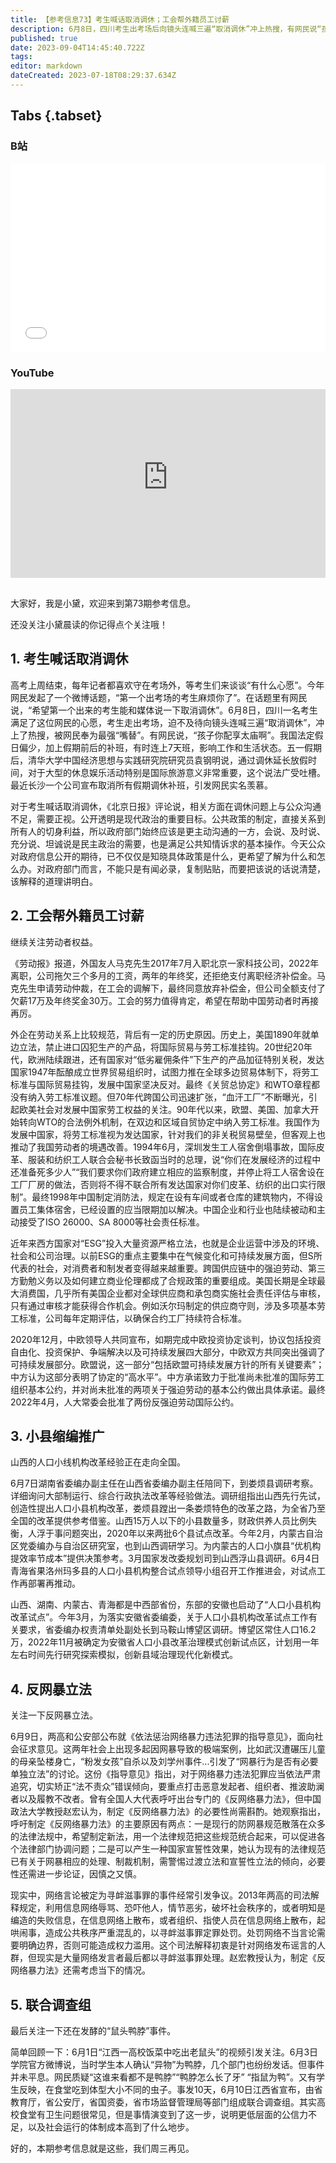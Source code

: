 ```yaml
---
title: 【参考信息73】考生喊话取消调休；工会帮外籍员工讨薪
description: 6月8日，四川考生出考场后向镜头连喊三遍“取消调休”冲上热搜，有网民说“孩子，你配享太庙！”《北京日报》评论，相关方面在调休上与公众沟通不足，需要正视，公开透明是现代政治的重要目标。北京工会帮助外籍员工讨回17万欠薪和30万年终奖，嗯，希望在帮助中国劳动者时再接再厉。我国作为发展中国家，长期将劳工标准视为发达国家针对我们的非关税贸易壁垒，但客观上也推动了劳动者的境遇改善。山西的人口小县机构改革经验正在向湖南、内蒙古、安徽扩散。
published: true
date: 2023-09-04T14:45:40.722Z
tags: 
editor: markdown
dateCreated: 2023-07-18T08:29:37.634Z
---
```



## Tabs {.tabset}
### B站
<div style="position: relative; padding: 30% 45%;">
<iframe style="position: absolute; width: 100%; height: 100%; left: 0; top: 0;" src="//player.bilibili.com/player.html?&bvid=BV15z4y1i7pX&page=1&as_wide=1&high_quality=1&danmaku=1&autoplay=0" scrolling="no" border="0" frameborder="no" framespacing="0" allowfullscreen="true"></iframe>
</div>

### YouTube
<div style="position: relative; padding: 30% 45%;">
<iframe style="position: absolute; top: 0; left: 0; width: 100%; height: 100%;" src="https://www.youtube-nocookie.com/embed/YouTubeVID" title="YouTube video player" frameborder="0" allow="accelerometer; autoplay; clipboard-write; encrypted-media; gyroscope; picture-in-picture" allowfullscreen></iframe>
</div>

## 

大家好，我是小黛，欢迎来到第73期参考信息。

还没关注小黛晨读的你记得点个关注哦！

## 1. 考生喊话取消调休

高考上周结束，每年记者都喜欢守在考场外，等考生们来谈谈“有什么心愿”。今年网民发起了一个微博话题，“第一个出考场的考生麻烦你了”。在话题里有网民说，“希望第一个出来的考生能和媒体说一下取消调休”。6月8日，四川一名考生满足了这位网民的心愿，考生走出考场，迫不及待向镜头连喊三遍“取消调休”，冲上了热搜，被网民奉为最强“嘴替”。有网民说，“孩子你配享太庙啊”。我国法定假日偏少，加上假期前后的补班，有时连上7天班，影响工作和生活状态。五一假期后，清华大学中国经济思想与实践研究院研究员袁钢明说，通过调休延长放假时间，对于大型的休息娱乐活动特别是国际旅游意义非常重要，这个说法广受吐槽。最近长沙一个公司宣布取消所有假期调休补班，引发网民实名羡慕。

对于考生喊话取消调休，《北京日报》评论说，相关方面在调休问题上与公众沟通不足，需要正视。公开透明是现代政治的重要目标。公共政策的制定，直接关系到所有人的切身利益，所以政府部门始终应该是更主动沟通的一方，会说、及时说、充分说、坦诚说是民主政治的需要，也是满足公共知情诉求的基本操作。今天公众对政府信息公开的期待，已不仅仅是知晓具体政策是什么，更希望了解为什么和怎么办。对政府部门而言，不能只是有闻必录，复制贴贴，而要把该说的话说清楚，该解释的道理讲明白。

## 2. 工会帮外籍员工讨薪

继续关注劳动者权益。

《劳动报》报道，外国友人马克先生2017年7月入职北京一家科技公司，2022年离职，公司拖欠三个多月的工资，两年的年终奖，还拒绝支付离职经济补偿金。马克先生申请劳动仲裁，在工会的调解下，最终同意放弃补偿金，但公司全额支付了欠薪17万及年终奖金30万。工会的努力值得肯定，希望在帮助中国劳动者时再接再厉。

外企在劳动关系上比较规范，背后有一定的历史原因。历史上，美国1890年就单边立法，禁止进口囚犯生产的产品，将国际贸易与劳工标准挂钩。20世纪20年代，欧洲陆续跟进，还有国家对“低劣雇佣条件”下生产的产品加征特别关税，发达国家1947年酝酿成立世界贸易组织时，试图力推在全球多边贸易体制下，将劳工标准与国际贸易挂钩，发展中国家坚决反对。最终《关贸总协定》和WTO章程都没有纳入劳工标准议题。但70年代跨国公司迅速扩张，“血汗工厂”不断曝光，引起欧美社会对发展中国家劳工权益的关注。90年代以来，欧盟、美国、加拿大开始转向WTO的合法例外机制，在双边和区域自贸协定中纳入劳工标准。我国作为发展中国家，将劳工标准视为发达国家，针对我们的非关税贸易壁垒，但客观上也推动了我国劳动者的境遇改善。1994年6月，深圳发生工人宿舍倒塌事故，国际皮革、服装和纺织工人联合会秘书长致函当时的总理，说“你们在发展经济的过程中还准备死多少人”“我们要求你们政府建立相应的监察制度，并停止将工人宿舍设在工厂厂房的做法，否则将不得不联合所有发达国家对你们皮革、纺织的出口实行限制”。最终1998年中国制定消防法，规定在设有车间或者仓库的建筑物内，不得设置员工集体宿舍，已经设置的应当限期加以解决。中国企业和行业也陆续被动和主动接受了ISO 26000、SA 8000等社会责任标准。

近年来西方国家对“ESG”投入大量资源严格立法，也就是企业运营中涉及的环境、社会和公司治理。以前ESG的重点主要集中在气候变化和可持续发展方面，但S所代表的社会，对消费者和制发者变得越来越重要。跨国供应链中的强迫劳动、第三方勤勉义务以及如何建立商业伦理都成了合规政策的重要组成。美国长期是全球最大消费国，几乎所有美国企业都对全球供应商和承包商实施社会责任评估与审核，只有通过审核才能获得合作机会。例如沃尔玛制定的供应商守则，涉及多项基本劳工标准，公司每年定期评估，以确保合约工厂持续符合标准。

2020年12月，中欧领导人共同宣布，如期完成中欧投资协定谈判，协议包括投资自由化、投资保护、争端解决以及可持续发展四大部分，中欧双方共同突出强调了可持续发展部分。欧盟说，这一部分“包括欧盟可持续发展方针的所有关键要素”；中方认为这部分表明了协定的“高水平”。中方承诺致力于批准尚未批准的国际劳工组织基本公约，并对尚未批准的两项关于强迫劳动的基本公约做出具体承诺。最终2022年4月，人大常委会批准了两份反强迫劳动国际公约。

## 3. 小县缩编推广

山西的人口小线机构改革经验正在走向全国。

6月7日湖南省委编办副主任在山西省委编办副主任陪同下，到娄烦县调研考察。详细询问大部制运行、综合行政执法改革等经验做法。调研组指出山西先行先试，创造性提出人口小县机构改革，娄烦县蹚出一条娄烦特色的改革之路，为全省乃至全国的改革提供参考借鉴。山西15万人以下的小县数量多，财政供养人员比例失衡，人浮于事问题突出，2020年以来两批6个县试点改革。今年2月，内蒙古自治区党委编办与自治区研究室，也到山西调研学习。为内蒙古的人口小旗县“优机构提效率节成本”提供决策参考。3月国家发改委规划司到山西浮山县调研。6月4日青海省果洛州玛多县的人口小县机构整合试点领导小组召开工作推进会，对试点工作再部署再推动。

山西、湖南、内蒙古、青海都是中西部省份，东部的安徽也启动了“人口小县机构改革试点”。今年3月，为落实安徽省委编委，关于人口小县机构改革试点工作有关要求，省委编办权责清单处副处长到马鞍山博望区调研。博望区常住人口16.2万，2022年11月被确定为安徽省人口小县改革治理模式创新试点区，计划用一年左右时间先行研究探索模拟，创新县域治理现代化新模式。

## 4. 反网暴立法

关注一下反网暴立法。

6月9日，两高和公安部公布就《依法惩治网络暴力违法犯罪的指导意见》，面向社会征求意见。这两年社会上出现多起因网暴导致的极端案例，比如武汉遭碾压儿童的母亲坠楼身亡，“粉发女孩”自杀以及刘学州事件...引发了“网暴行为是否有必要单独立法”的讨论。这份《指导意见》指出，对于网络暴力违法犯罪应当依法严肃追究，切实矫正“法不责众”错误倾向，要重点打击恶意发起者、组织者、推波助澜者以及履教不改者。曾有全国人大代表呼吁出台专门的《反网络暴力法》，但中国政法大学教授赵宏认为，制定《反网络暴力法》的必要性尚需斟酌。她观察指出，呼吁制定《反网络暴力法》的主要原因有两点：一是现行的防网暴规范散落在众多的法律法规中，希望制定新法，用一个法律规范把这些规范统合起来，可以促进各个法律部门协调问题；二是可以产生一种国家宣誓性效果，她认为现有的法律规范已有关于网暴相应的处理、制裁机制，需警惕过渡立法和宣誓性立法的倾向，必要性还需进一步论证，因慎之又慎。

现实中，网络言论被定为寻衅滋事罪的事件经常引发争议。2013年两高的司法解释规定，利用信息网络辱骂、恐吓他人，情节恶劣，破坏社会秩序的，或者明知是编造的失败信息，在信息网络上散布，或者组织、指使人员在信息网络上散布，起哄闹事，造成公共秩序严重混乱的，以寻衅滋事罪定罪处罚。处罚网络不当言论需要明确边界，否则可能造成权力滥用。这个司法解释初衷是针对网络发布谣言的人群，但现实是大量网络发言者最后都以寻衅滋事罪处理。赵宏教授认为，制定《反网络暴力法》还需考虑当下的情况。

## 5. 联合调查组

最后关注一下还在发酵的“鼠头鸭脖”事件。

简单回顾一下：6月1日“江西一高校饭菜中吃出老鼠头”的视频引发关注。6月3日学院官方微博说，当时学生本人确认“异物”为鸭脖，几个部门也纷纷发话。但事件并未平息。网民质疑“这谁来看都不是鸭脖”“鸭脖怎么长了牙” “指鼠为鸭”。又有学生反映，在食堂吃到体型大小不同的虫子。事发10天，6月10日江西省宣布，由省教育厅，省公安厅，省国资委，省市场监督管理局等部门组成联合调查组。其实高校食堂有卫生问题很常见，但是事情演变到了这一步，说明更低层面的公信力不足，以及社会运行的体制成本高到了什么地步。

好的，本期参考信息就是这些，我们周三再见。

